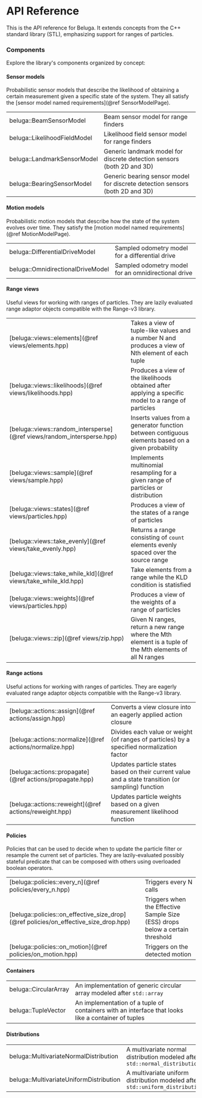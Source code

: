# API Reference

This is the API reference for Beluga. It extends concepts from the C++ standard library (STL), emphasizing support for ranges of particles.

### Components

Explore the library's components organized by concept:

#### Sensor models

Probabilistic sensor models that describe the likelihood of obtaining a certain measurement given a specific state of the system.
They all satisfy the [sensor model named requirements](@ref SensorModelPage).

| | |
|-|-|
| beluga::BeamSensorModel | Beam sensor model for range finders |
| beluga::LikelihoodFieldModel | Likelihood field sensor model for range finders |
| beluga::LandmarkSensorModel | Generic landmark model for discrete detection sensors (both 2D and 3D) |
| beluga::BearingSensorModel | Generic bearing sensor model for discrete detection sensors (both 2D and 3D) |

#### Motion models

Probabilistic motion models that describe how the state of the system evolves over time.
They satisfy the [motion model named requirements](@ref MotionModelPage).

| | |
|-|-|
| beluga::DifferentialDriveModel | Sampled odometry model for a differential drive |
| beluga::OmnidirectionalDriveModel | Sampled odometry model for an omnidirectional drive |

#### Range views

Useful views for working with ranges of particles.
They are lazily evaluated range adaptor objects compatible with the Range-v3 library.

| | |
|-|-|
| [beluga::views::elements](@ref views/elements.hpp) | Takes a view of tuple-like values and a number N and produces a view of Nth element of each tuple |
| [beluga::views::likelihoods](@ref views/likelihoods.hpp) | Produces a view of the likelihoods obtained after applying a specific model to a range of particles
| [beluga::views::random_intersperse](@ref views/random_intersperse.hpp) | Inserts values from a generator function between contiguous elements based on a given probability |
| [beluga::views::sample](@ref views/sample.hpp) | Implements multinomial resampling for a given range of particles or distribution |
| [beluga::views::states](@ref views/particles.hpp) | Produces a view of the states of a range of particles |
| [beluga::views::take_evenly](@ref views/take_evenly.hpp) | Returns a range consisting of `count` elements evenly spaced over the source range |
| [beluga::views::take_while_kld](@ref views/take_while_kld.hpp) | Take elements from a range while the KLD condition is statisfied |
| [beluga::views::weights](@ref views/particles.hpp) | Produces a view of the weights of a range of particles |
| [beluga::views::zip](@ref views/zip.hpp) | Given N ranges, return a new range where the Mth element is a tuple of the Mth elements of all N ranges |

#### Range actions

Useful actions for working with ranges of particles.
They are eagerly evaluated range adaptor objects compatible with the Range-v3 library.

| | |
|-|-|
| [beluga::actions::assign](@ref actions/assign.hpp) | Converts a view closure into an eagerly applied action closure |
| [beluga::actions::normalize](@ref actions/normalize.hpp) | Divides each value or weight (of ranges of particles) by a specified normalization factor |
| [beluga::actions::propagate](@ref actions/propagate.hpp) | Updates particle states based on their current value and a state transition (or sampling) function |
| [beluga::actions::reweight](@ref actions/reweight.hpp) | Updates particle weights based on a given measurement likelihood function |

#### Policies

Policies that can be used to decide when to update the particle filter or resample the current set of particles.
They are lazily-evaluated possibly stateful predicate that can be composed with others using overloaded boolean operators.

| | |
|-|-|
| [beluga::policies::every_n](@ref policies/every_n.hpp) | Triggers every N calls |
| [beluga::policies::on_effective_size_drop](@ref policies/on_effective_size_drop.hpp) | Triggers when the Effective Sample Size (ESS) drops below a certain threshold |
| [beluga::policies::on_motion](@ref policies/on_motion.hpp) | Triggers on the detected motion |

#### Containers

| | |
|-|-|
| beluga::CircularArray | An implementation of generic circular array modeled after `std::array` |
| beluga::TupleVector | An implementation of a tuple of containers with an interface that looks like a container of tuples |

#### Distributions

| | |
|-|-|
| beluga::MultivariateNormalDistribution | A multivariate normal distribution modeled after `std::normal_distribution` |
| beluga::MultivariateUniformDistribution | A multivariate uniform distribution modeled after `std::uniform_distribution` |
